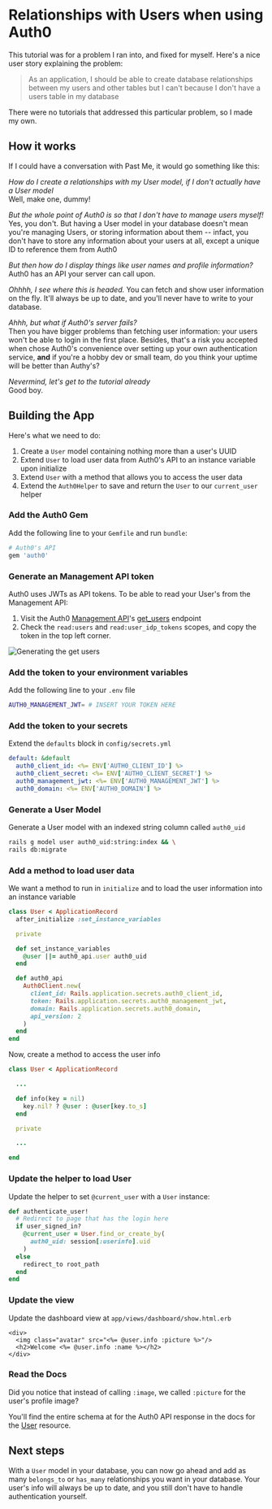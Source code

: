 # Relationships with Users when using Auth0

This tutorial was for a problem I ran into, and fixed for myself. Here's a nice user story explaining the problem:

> As an application, I should be able to create database
> relationships between my users and other tables but I can't
> because I don't have a users table in my database

There were no tutorials that addressed this particular problem, so I made my own.


## How it works

If I could have a conversation with Past Me, it would go something like this:

*How do I create a relationships with my User model, if I don't actually have a User model*  
Well, make one, dummy!  

*But the whole point of Auth0 is so that I don't have to manage users myself!*  
Yes, you don't. But having a User model in your database doesn't mean you're managing Users, or storing information about them -- infact, you don't have to store any information about your users at all, except a unique ID to reference them from Auth0

*But then how do I display things like user names and profile information?*  
Auth0 has an API your server can call upon.

*Ohhhh, I see where this is headed.*
You can fetch and show user information on the fly. It'll always be up to date, and you'll never have to write to your database.

*Ahhh, but what if Auth0's server fails?*  
Then you have bigger problems than fetching user information: your users won't be able to login in the first place. Besides, that's a risk you accepted when chose Auth0's convenience over setting up your own authentication service, **and** if you're a hobby dev or small team, do you think your uptime will be better than Authy's?

*Nevermind, let's get to the tutorial already*  
Good boy.

## Building the App

Here's what we need to do:

1. Create a `User` model containing nothing more than a user's UUID
2. Extend `User` to load user data from Auth0's API to an instance variable upon initialize
3. Extend `User` with a method that allows you to access the user data
4. Extend the `Auth0Helper` to save and return the `User` to our `current_user` helper

### Add the Auth0 Gem

Add the following line to your `Gemfile` and run `bundle`:
```ruby
# Auth0's API
gem 'auth0'
```

### Generate an Management API token

Auth0 uses JWTs as API tokens. To be able to read your User's from the Management API:

1. Visit the Auth0 [Management API](https://auth0.com/docs/api/management/v2)'s [get_users](https://auth0.com/docs/api/management/v2#!/Users/get_users) endpoint
2. Check the `read:users` and `read:user_idp_tokens` scopes, and copy the token in the top left corner.

![Generating the get users](http://g.recordit.co/OpGpEozmsv.gif)

### Add the token to your environment variables

Add the following line to your `.env` file

```bash
AUTH0_MANAGEMENT_JWT= # INSERT YOUR TOKEN HERE
```

### Add the token to your secrets

Extend the `defaults` block in `config/secrets.yml`

```yaml
default: &default
  auth0_client_id: <%= ENV['AUTH0_CLIENT_ID'] %>
  auth0_client_secret: <%= ENV['AUTH0_CLIENT_SECRET'] %>
  auth0_management_jwt: <%= ENV['AUTH0_MANAGEMENT_JWT'] %>
  auth0_domain: <%= ENV['AUTH0_DOMAIN'] %>
```

### Generate a User Model

Generate a User model with an indexed string column called `auth0_uid`

```bash
rails g model user auth0_uid:string:index && \
rails db:migrate
```

### Add a method to load user data

We want a method to run in `initialize` and to load the user information into an instance variable

```ruby
class User < ApplicationRecord
  after_initialize :set_instance_variables

  private

  def set_instance_variables
    @user ||= auth0_api.user auth0_uid
  end

  def auth0_api
    Auth0Client.new(
      client_id: Rails.application.secrets.auth0_client_id,
      token: Rails.application.secrets.auth0_management_jwt,
      domain: Rails.application.secrets.auth0_domain,
      api_version: 2
    )
  end
end
```

Now, create a method to access the user info

```ruby
class User < ApplicationRecord

  ...

  def info(key = nil)
    key.nil? ? @user : @user[key.to_s]
  end

  private

  ...

end

```

### Update the helper to load User

Update the helper to set `@current_user` with a `User` instance:

```ruby
def authenticate_user!
  # Redirect to page that has the login here
  if user_signed_in?
    @current_user = User.find_or_create_by(
      auth0_uid: session[:userinfo].uid
    )
  else
    redirect_to root_path
  end
end
```

### Update the view

Update the dashboard view at `app/views/dashboard/show.html.erb`

```
<div>
  <img class="avatar" src="<%= @user.info :picture %>"/>
  <h2>Welcome <%= @user.info :name %></h2>
</div>
```

### Read the Docs

Did you notice that instead of calling `:image`, we called `:picture` for the user's profile image?

You'll find the entire schema at for the Auth0 API response in the docs for the [User](https://auth0.com/docs/api/management/v2#!/Users/get_users) resource.


## Next steps

With a `User` model in your database, you can now go ahead and add as many `belongs_to` or `has_many` relationships you want in your database. Your user's info will always be up to date, and you still don't have to handle authentication yourself.
